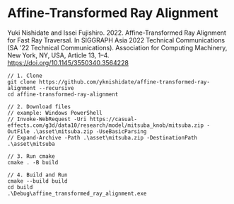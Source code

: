 # Affine-Transformed Ray Alignment

Yuki Nishidate and Issei Fujishiro. 2022. Affine-Transformed Ray Alignment for Fast Ray Traversal. In SIGGRAPH Asia 2022 Technical Communications (SA '22 Technical Communications). Association for Computing Machinery, New York, NY, USA, Article 13, 1–4. https://doi.org/10.1145/3550340.3564228

```
// 1. Clone
git clone https://github.com/yknishidate/affine-transformed-ray-alignment --recursive
cd affine-transformed-ray-alignment

// 2. Download files
// example: Windows PowerShell
// Invoke-WebRequest -Uri https://casual-effects.com/g3d/data10/research/model/mitsuba_knob/mitsuba.zip -OutFile .\asset\mitsuba.zip -UseBasicParsing
// Expand-Archive -Path .\asset\mitsuba.zip -DestinationPath .\asset\mitsuba

// 3. Run cmake
cmake . -B build

// 4. Build and Run
cmake --build build
cd build
.\Debug\affine_transformed_ray_alignment.exe
```
